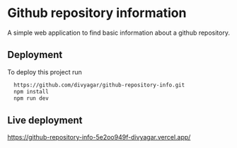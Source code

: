 
# Github repository information

A simple web application to find basic information about a github repository.

## Deployment

To deploy this project run

```bash
  https://github.com/divyagar/github-repository-info.git
  npm install
  npm run dev
```

## Live deployment
https://github-repository-info-5e2oo949f-divyagar.vercel.app/
